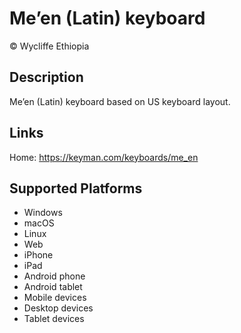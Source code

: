 Me’en (Latin) keyboard
==============

© Wycliffe Ethiopia

Description
-----------

Me’en (Latin) keyboard based on US keyboard layout.

Links
-----
Home: https://keyman.com/keyboards/me_en

Supported Platforms
-------------------
 * Windows
 * macOS
 * Linux
 * Web
 * iPhone
 * iPad
 * Android phone
 * Android tablet
 * Mobile devices
 * Desktop devices
 * Tablet devices

